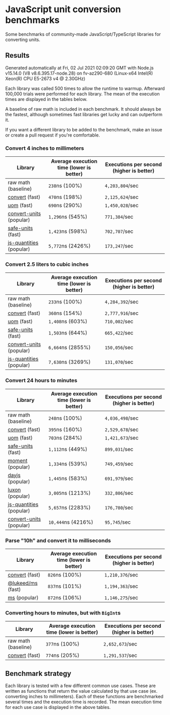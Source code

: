 # JavaScript unit conversion benchmarks

Some benchmarks of community-made JavaScript/TypeScript libraries for converting units.

## Results

<!-- beginblock(results) -->

Generated automatically at Fri, 02 Jul 2021 02:09:20 GMT with Node.js v15.14.0 (V8 v8.6.395.17-node.28) on fv-az290-680 (Linux-x64 Intel(R) Xeon(R) CPU E5-2673 v4 @ 2.30GHz)

Each library was called 500 times to allow the runtime to warmup.
Afterward 100,000 trials were performed for each library.
The mean of the execution times are displayed in the tables below.

A baseline of raw math is included in each benchmark.
It should always be the fastest, although sometimes fast libraries get lucky and can outperform it.

If you want a different library to be added to the benchmark, make an issue or create a pull request if you're comfortable.

### Convert 4 inches to millimeters

| Library                                                            | Average execution time (lower is better) | Executions per second (higher is better) |
| ------------------------------------------------------------------ | ---------------------------------------- | ---------------------------------------- |
| raw math (baseline)                                                | `238`ns (100%)                           | `4,203,804`/sec                          |
| [convert](https://npmjs.com/package/convert) (fast)                | `470`ns (198%)                           | `2,125,624`/sec                          |
| [uom](https://npmjs.com/package/uom) (fast)                        | `690`ns (290%)                           | `1,450,028`/sec                          |
| [convert-units](https://npmjs.com/package/convert-units) (popular) | `1,296`ns (545%)                         | `771,384`/sec                            |
| [safe-units](https://npmjs.com/package/safe-units) (fast)          | `1,423`ns (598%)                         | `702,707`/sec                            |
| [js-quantities](https://npmjs.com/package/js-quantities) (popular) | `5,772`ns (2426%)                        | `173,247`/sec                            |

### Convert 2.5 liters to cubic inches

| Library                                                            | Average execution time (lower is better) | Executions per second (higher is better) |
| ------------------------------------------------------------------ | ---------------------------------------- | ---------------------------------------- |
| raw math (baseline)                                                | `233`ns (100%)                           | `4,284,392`/sec                          |
| [convert](https://npmjs.com/package/convert) (fast)                | `360`ns (154%)                           | `2,777,916`/sec                          |
| [uom](https://npmjs.com/package/uom) (fast)                        | `1,408`ns (603%)                         | `710,002`/sec                            |
| [safe-units](https://npmjs.com/package/safe-units) (fast)          | `1,503`ns (644%)                         | `665,422`/sec                            |
| [convert-units](https://npmjs.com/package/convert-units) (popular) | `6,664`ns (2855%)                        | `150,056`/sec                            |
| [js-quantities](https://npmjs.com/package/js-quantities) (popular) | `7,630`ns (3269%)                        | `131,070`/sec                            |

### Convert 24 hours to minutes

| Library                                                            | Average execution time (lower is better) | Executions per second (higher is better) |
| ------------------------------------------------------------------ | ---------------------------------------- | ---------------------------------------- |
| raw math (baseline)                                                | `248`ns (100%)                           | `4,036,498`/sec                          |
| [convert](https://npmjs.com/package/convert) (fast)                | `395`ns (160%)                           | `2,529,678`/sec                          |
| [uom](https://npmjs.com/package/uom) (fast)                        | `703`ns (284%)                           | `1,421,673`/sec                          |
| [safe-units](https://npmjs.com/package/safe-units) (fast)          | `1,112`ns (449%)                         | `899,031`/sec                            |
| [moment](https://npmjs.com/package/moment) (popular)               | `1,334`ns (539%)                         | `749,459`/sec                            |
| [dayjs](https://npmjs.com/package/dayjs) (popular)                 | `1,445`ns (583%)                         | `691,979`/sec                            |
| [luxon](https://npmjs.com/package/luxon) (popular)                 | `3,005`ns (1213%)                        | `332,806`/sec                            |
| [js-quantities](https://npmjs.com/package/js-quantities) (popular) | `5,657`ns (2283%)                        | `176,780`/sec                            |
| [convert-units](https://npmjs.com/package/convert-units) (popular) | `10,444`ns (4216%)                       | `95,745`/sec                             |

### Parse "10h" and convert it to milliseconds

| Library                                                   | Average execution time (lower is better) | Executions per second (higher is better) |
| --------------------------------------------------------- | ---------------------------------------- | ---------------------------------------- |
| [convert](https://npmjs.com/package/convert) (fast)       | `826`ns (100%)                           | `1,210,376`/sec                          |
| [@lukeed/ms](https://npmjs.com/package/@lukeed/ms) (fast) | `837`ns (101%)                           | `1,194,363`/sec                          |
| [ms](https://npmjs.com/package/ms) (popular)              | `872`ns (106%)                           | `1,146,275`/sec                          |

### Converting hours to minutes, but with `BigInt`s

| Library                                             | Average execution time (lower is better) | Executions per second (higher is better) |
| --------------------------------------------------- | ---------------------------------------- | ---------------------------------------- |
| raw math (baseline)                                 | `377`ns (100%)                           | `2,652,673`/sec                          |
| [convert](https://npmjs.com/package/convert) (fast) | `774`ns (205%)                           | `1,291,537`/sec                          |

<!-- endblock(results) -->

## Benchmark strategy

Each library is tested with a few different common use cases.
These are written as functions that return the value calculated by that use case (ex. converting inches to millimeters).
Each of these functions are benchmarked several times and the execution time is recorded.
The mean execution time for each use case is displayed in the above tables.
